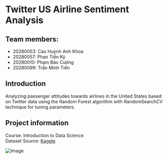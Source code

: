# Twitter US Airline Sentiment Analysis

## Team members:

+ 20280053: Cao Huỳnh Anh Khoa
+ 20280057: Phan Tiến Kỳ
+ 20280010: Phạm Bảo Cương
+ 20280099: Trần Minh Tiến

## Introduction

Analyzing passenger attitudes towards airlines in the United States based on Twitter data using the Random Forest algorithm with RandomSearchCV technique for tuning parameters.

## Project information
Course: Introduction to Data Science <br />
Dataset Source: [Kaggle](https://www.kaggle.com/datasets/crowdflower/twitter-airline-sentiment) <br />

![Image]()
